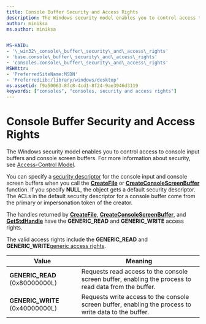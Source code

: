 ```yaml
---
title: Console Buffer Security and Access Rights
description: The Windows security model enables you to control access to console input buffers and console screen buffers. For more information about security, see Access-Control Model.
author: miniksa
ms.author: miniksa


MS-HAID:
- '\_win32\_console\_buffer\_security\_and\_access\_rights'
- 'base.console\_buffer\_security\_and\_access\_rights'
- 'consoles.console\_buffer\_security\_and\_access\_rights'
MSHAttr:
- 'PreferredSiteName:MSDN'
- 'PreferredLib:/library/windows/desktop'
ms.assetid: f9a50063-8fc8-4cd1-8f24-9ae3946d3119
keywords: ["consoles", "consoles, security and access rights"]
---
```


# Console Buffer Security and Access Rights


The Windows security model enables you to control access to console input buffers and console screen buffers. For more information about security, see [Access-Control Model](https://msdn.microsoft.com/library/windows/desktop/aa374876).

You can specify a [security descriptor](https://msdn.microsoft.com/library/windows/desktop/aa379563) for the console input and console screen buffers when you call the [**CreateFile**](https://msdn.microsoft.com/library/windows/desktop/aa363858) or [**CreateConsoleScreenBuffer**](createconsolescreenbuffer.md) function. If you specify **NULL**, the object gets a default security descriptor. The ACLs in the default security descriptor for a console buffer come from the primary or impersonation token of the creator.

The handles returned by [**CreateFile**](https://msdn.microsoft.com/library/windows/desktop/aa363858), [**CreateConsoleScreenBuffer**](createconsolescreenbuffer.md), and [**GetStdHandle**](getstdhandle.md) have the **GENERIC\_READ** and **GENERIC\_WRITE** access rights.

The valid access rights include the **GENERIC\_READ** and **GENERIC\_WRITE**[generic access rights](https://msdn.microsoft.com/library/windows/desktop/aa446632).

| Value                            | Meaning                                                                                               |
|----------------------------------|-------------------------------------------------------------------------------------------------------|
| **GENERIC\_READ** (0x80000000L)  | Requests read access to the console screen buffer, enabling the process to read data from the buffer. |
| **GENERIC\_WRITE** (0x40000000L) | Requests write access to the console screen buffer, enabling the process to write data to the buffer. |

 

 

 




